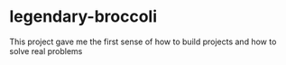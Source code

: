 # legendary-broccoli
This project gave me the first sense of how to build projects and how to solve real problems
